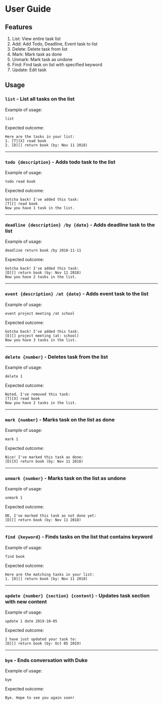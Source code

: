 # User Guide

## Features

1. List: View entire task list
2. Add: Add Todo, Deadline, Event task to list
3. Delete: Delete task from list
4. Mark: Mark task as done
5. Unmark: Mark task as undone
6. Find: Find task on list with specified keyword
7. Update: Edit task

## Usage

### `list` - List all tasks on the list

Example of usage:

`list`

Expected outcome:

```
Here are the tasks in your list:
1. [T][X] read book
2. [D][] return book (by: Nov 11 2018)
```

----------------------------------------------------------------------------------------

### `todo {description}` - Adds todo task to the list

Example of usage: 

`todo read book`

Expected outcome:

```
Gotcha back! I've added this task:
[T][] read book
Now you have 1 task in the list.
```

----------------------------------------------------------------------------------------

### `deadline {description} /by {date}` - Adds deadline task to the list

Example of usage:

`deadline return book /by 2018-11-11`

Expected outcome:

```
Gotcha back! I've added this task:
[D][] return book (by: Nov 11 2018)
Now you have 2 tasks in the list.
```

----------------------------------------------------------------------------------------

### `event {description} /at {date}` - Adds event task to the list

Example of usage:

`event project meeting /at school`

Expected outcome:

```
Gotcha back! I've added this task:
[E][] project meeting (at: school)
Now you have 3 tasks in the list.
```

----------------------------------------------------------------------------------------

### `delete {number}` - Deletes task from the list

Example of usage:

`delete 1`

Expected outcome:

```
Noted. I've removed this task:
[T][X] read book
Now you have 2 tasks in the list.
```

----------------------------------------------------------------------------------------

### `mark {number}` - Marks task on the list as done

Example of usage:

`mark 1`

Expected outcome:

```
Nice! I've marked this task as done:
[D][X] return book (by: Nov 11 2018)
```

----------------------------------------------------------------------------------------

### `unmark {number}` - Marks task on the list as undone

Example of usage:

`unmark 1`

Expected outcome:

```
OK, I've marked this task as not done yet:
[D][] return book (by: Nov 11 2018)
```

----------------------------------------------------------------------------------------

### `find {keyword}` - Finds tasks on the list that contains keyword

Example of usage:

`find book`

Expected outcome:

```
Here are the matching tasks in your list:
1. [D][] return book (by: Nov 11 2018)
```

----------------------------------------------------------------------------------------

### `update {number} {section} {content}` - Updates task section with new content

Example of usage:

`update 1 date 2019-10-05`

Expected outcome:

```
I have just updated your task to:
[D][] return book (by: Oct 05 2019)
```

----------------------------------------------------------------------------------------

### `bye` - Ends conversation with Duke

Example of usage:

`bye`

Expected outcome:

```
Bye. Hope to see you again soon!
```